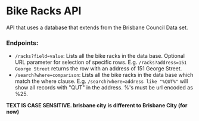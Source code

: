 # Bike Racks API

API that uses a database that extends from the Brisbane Council Data set. 

### Endpoints:
- ```/racks?field=value```: Lists all the bike racks in the data base. Optional URL parameter for selection of specific rows. E.g. ```/racks?address=151 George Street``` returns the row with an address of 151 George Street.
- ```/search?where=comparison```: Lists all the bike racks in the data base which match the where clause. E.g. ```/search?where=address like "%QUT%"``` will show all records with "QUT" in the address. %'s must be url encoded as %25.

**TEXT IS CASE SENSITIVE. brisbane city is different to Brisbane City (for now)**